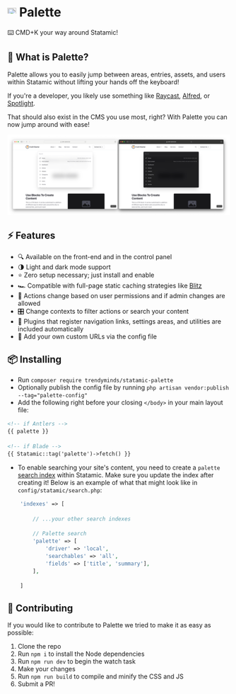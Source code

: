 # <img src="src/icon.svg" height="20" width="20"> Palette
⌨️ CMD+K your way around Statamic!

## 🤔 What is Palette?

Palette allows you to easily jump between areas, entries, assets, and users within Statamic without lifting your hands off the keyboard!

If you're a developer, you likely use something like [Raycast](https://www.raycast.com/), [Alfred](https://www.alfredapp.com/), or [Spotlight](https://support.apple.com/guide/mac-help/search-with-spotlight-mchlp1008/mac).

That should also exist in the CMS you use most, right? With Palette you can now jump around with ease!

<img src="docs/light-and-dark.png" alt="The light and dark themes of Palette shown side by side with the default list of results">

## ⚡️ Features
- 🔍 Available on the front-end and in the control panel
- 🌗 Light and dark mode support
- ⭐️ Zero setup necessary; just install and enable
- 🏎 Compatible with full-page static caching strategies like [Blitz](https://putyourlightson.com/plugins/blitz)
- 🔐 Actions change based on user permissions and if admin changes are allowed
- 🎛️ Change contexts to filter actions or search your content
- 🔌 Plugins that register navigation links, settings areas, and utilities are included automatically
- 💅 Add your own custom URLs via the config file

## 📦 Installing

- Run `composer require trendyminds/statamic-palette`
- Optionally publish the config file by running `php artisan vendor:publish --tag="palette-config"`
- Add the following right before your closing `</body>` in your main layout file:

```html
<!-- if Antlers -->
{{ palette }}

<!-- if Blade -->
{{ Statamic::tag('palette')->fetch() }}
```

- To enable searching your site's content, you need to create a `palette` [search index](https://statamic.dev/search#indexes) within Statamic. Make sure you update the index after creating it! Below is an example of what that might look like in `config/statamic/search.php`:

```php
    'indexes' => [

        // ...your other search indexes

        // Palette search
        'palette' => [
            'driver' => 'local',
            'searchables' => 'all',
            'fields' => ['title', 'summary'],
        ],

    ]
```

## 🤝 Contributing

If you would like to contribute to Palette we tried to make it as easy as possible:

1. Clone the repo
2. Run `npm i` to install the Node dependencies
3. Run `npm run dev` to begin the watch task
4. Make your changes
5. Run `npm run build` to compile and minify the CSS and JS
6. Submit a PR!
